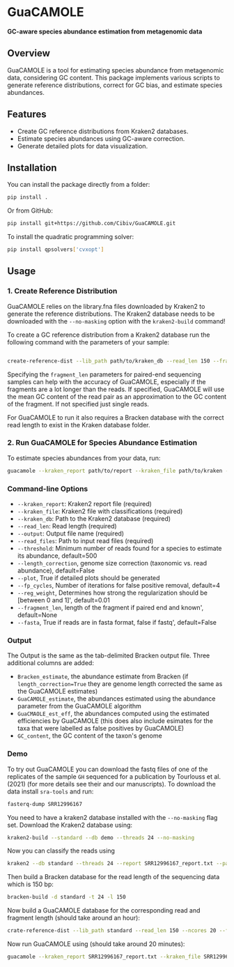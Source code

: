 
# GuaCAMOLE

**GC-aware species abundance estimation from metagenomic data**

## Overview
GuaCAMOLE is a tool for estimating species abundance from metagenomic data, considering GC content. This package implements various scripts to generate reference distributions, correct for GC bias, and estimate species abundances.

## Features
- Create GC reference distributions from Kraken2 databases.
- Estimate species abundances using GC-aware correction.
- Generate detailed plots for data visualization.

## Installation

You can install the package directly from a folder:

```bash
pip install .
```

Or from GitHub:

```bash
pip install git+https://github.com/Cibiv/GuaCAMOLE.git
```

To install the quadratic programming solver:

```bash
pip install qpsolvers['cvxopt']
```

## Usage

### 1. Create Reference Distribution

GuaCAMOLE relies on the library.fna files downloaded by Kraken2 to generate the reference distributions. The Kraken2 database needs to be downloaded with the ```--no-masking``` option with the ```kraken2-build``` command!

To create a GC reference distribution from a Kraken2 database run the following command with the parameters of your sample:

```bash

create-reference-dist --lib_path path/to/kraken_db --read_len 150 --fragment_len 400 --ncores 20
```

Specifying the ```fragment_len``` parameters for paired-end sequencing samples can help with the accuracy of GuaCAMOLE, especially if the fragments are a lot longer than the reads. If specified, GuaCAMOLE will use the mean GC content of the read pair as an approximation to the GC content of the fragment. If not specified just single reads.

For GuaCAMOLE to run it also requires a Bracken database with the correct read length to exist in the Kraken database folder.

### 2. Run GuaCAMOLE for Species Abundance Estimation

To estimate species abundances from your data, run:

```bash
guacamole --kraken_report path/to/report --kraken_file path/to/kraken --kraken_db path/to/kraken_db --read_len 150 --output result.txt --read_files path/to/reads_1.fastq path/to/reads_2.fastq
```

### Command-line Options

- `--kraken_report`: Kraken2 report file (required)
- `--kraken_file`: Kraken2 file with classifications (required)
- `--kraken_db`: Path to the Kraken2 database (required)
- `--read_len`: Read length (required)
- `--output`: Output file name (required)
- `--read_files`: Path to input read files (required)
- `--threshold`: Minimum number of reads found for a species to estimate its abundance, default=500
- `--length_correction`, genome size correction (taxonomic vs. read abundance), default=False
- `--plot`, True if detailed plots should be generated
- `--fp_cycles`, Number of iterations for false positive removal, default=4
- `--reg_weight`, Determines how strong the regularization should be [between 0 and 1]', default=0.01
- `--fragment_len`, length of the fragment if paired end and known', default=None
- `--fasta`, True if reads are in fasta format, false if fastq', default=False

### Output

The Output is the same as the tab-delimited Bracken output file. Three additional columns are added:

- `Bracken_estimate`, the abundance estimate from Bracken (if `length_correction=True` they are genome length corrected the same as the GuaCAMOLE estimates)
- `GuaCAMOLE_estimate`, the abundances estimated using the abundance parameter from the GuaCAMOLE algorithm
- `GuaCMAOLE_est_eff`, the abundances computed using the estimated efficiencies by GuaCAMOLE (this does also include esimates for the taxa that were labelled as false positives by GuaCAMOLE)
- `GC_content`, the GC content of the taxon's genome

### Demo

To try out GuaCAMOLE you can download the fastq files of one of the replicates of the sample `GH` sequenced for a publication by Tourlouss et al. (2021) (for more details see their and our manuscripts). To download the data install `sra-tools` and run:

```bash
fasterq-dump SRR12996167
```

You need to have a kraken2 database installed with the `--no-masking` flag set. Download the Kraken2 database using:

```bash
kraken2-build --standard --db demo --threads 24 --no-masking
```

Now you can classify the reads using

```bash
kraken2 --db standard --threads 24 --report SRR12996167_report.txt --paired SRR12996167_1.fastq SRR12996167_2.fastq > SRR12996167.kraken
```

Then build a Bracken database for the read length of the sequencing data which is 150 bp:

```bash
bracken-build -d standard -t 24 -l 150 
```

Now build a GuaCAMOLE database for the corresponding read and fragment length (should take around an hour):

```bash
crate-reference-dist --lib_path standard --read_len 150 --ncores 20 --fragment_len 300
```

Now run GuaCAMOLE using (should take around 20 minutes):

```bash
guacamole --kraken_report SRR12996167_report.txt --kraken_file SRR12996167.kraken --kraken_db standard --read_len 150 fragment_len 150 --length_correction True --output SRR12996167_guacamole.out --read_files SRR12996167_1.fastq SRR12996167_2.fastq
```
